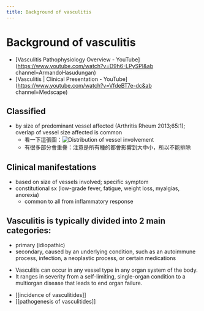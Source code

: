```yaml
---
title: Background of vasculitis
---
```

# Background of vasculitis
* [Vasculitis Pathophysiology Overview - YouTube](https://www.youtube.com/watch?v=D9h6-LPySPI&ab channel=ArmandoHasudungan)
* [Vasculitis | Clinical Presentation - YouTube](https://www.youtube.com/watch?v=VfdeBT7e-dc&ab channel=Medscape)
## Classified 
* by size of predominant vessel affected (Arthritis Rheum 2013;65:1); overlap of vessel size affected is common
	* 看一下這張圖：![Distribution of vessel involvement](https://i.imgur.com/dzJB1GR.png)
	* 有很多部分會重疊：注意是所有種的都會影響到大中小，所以不能排除
	 
## Clinical manifestations 
* based on size of vessels involved; specific symptom
* constitutional sx (low-grade fever, fatigue, weight loss, myalgias, anorexia) 
	* common to all from inflammatory response

## Vasculitis is typically divided into 2 main categories:
* primary (idiopathic)
* secondary, caused by an underlying condition, such as an autoimmune process, infection, a neoplastic process, or certain medications

- Vasculitis can occur in any vessel type in any organ system of the body.
- It ranges in severity from a self-limiting, single-organ condition to a multiorgan disease that leads to end organ failure.

* [[incidence of vasculitides]] 
* [[pathogenesis of vasculitides]] 
